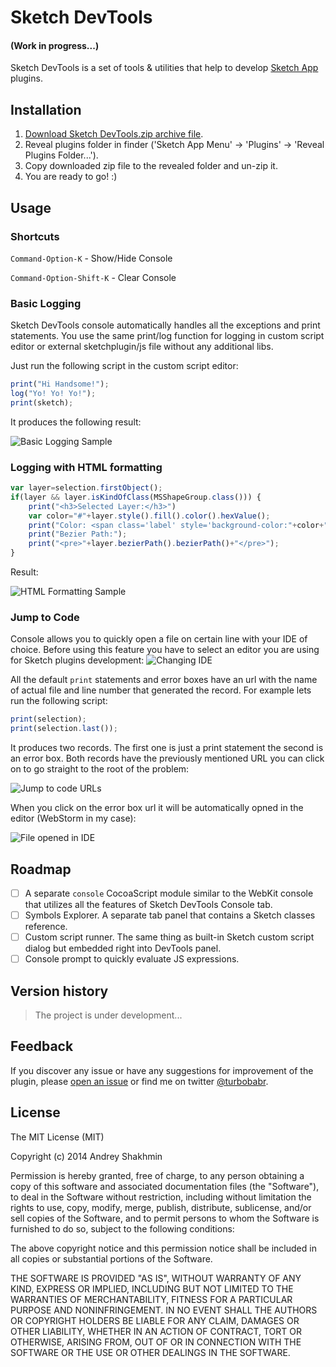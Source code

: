 Sketch DevTools
===============

#### (Work in progress...)
Sketch DevTools is a set of tools & utilities that help to develop [Sketch App](http://bohemiancoding.com/sketch/) plugins.

## Installation

1. [Download Sketch DevTools.zip archive file](https://github.com/turbobabr/sketch-devtools/blob/master/dist/Sketch%20DevTools.zip?raw=true).
2. Reveal plugins folder in finder ('Sketch App Menu' -> 'Plugins' -> 'Reveal Plugins Folder...').
3. Copy downloaded zip file to the revealed folder and un-zip it.
4. You are ready to go! :)

## Usage

### Shortcuts

`Command-Option-K` - Show/Hide Console

`Command-Option-Shift-K` - Clear Console

### Basic Logging

Sketch DevTools console automatically handles all the exceptions and print statements. You use the same print/log function for logging in custom script editor or external sketchplugin/js file without any additional libs.

Just run the following script in the custom script editor:

```JavaScript
print("Hi Handsome!");
log("Yo! Yo! Yo!");
print(sketch);
```

It produces the following result:

![Basic Logging Sample](https://raw.githubusercontent.com/turbobabr/sketch-devtools/master/docs/basic_logging_result.png)


### Logging with HTML formatting

```JavaScript
var layer=selection.firstObject();
if(layer && layer.isKindOfClass(MSShapeGroup.class())) {
    print("<h3>Selected Layer:</h3>")
    var color="#"+layer.style().fill().color().hexValue();
    print("Color: <span class='label' style='background-color:"+color+";'>"+color+"</span>")
    print("Bezier Path:");
    print("<pre>"+layer.bezierPath().bezierPath()+"</pre>");
}
```

Result:

![HTML Formatting Sample](https://raw.githubusercontent.com/turbobabr/sketch-devtools/master/docs/html_formatting_sample.png)

### Jump to Code

Console allows you to quickly open a file on certain line with your IDE of choice. Before using this feature you have to select an editor you are using for Sketch plugins development:
![Changing IDE](https://raw.githubusercontent.com/turbobabr/sketch-devtools/master/docs/change_ide.png)

All the default `print` statements and error boxes have an url with the name of actual file and line number that generated the record. For example lets run the following script:

```JavaScript
print(selection);
print(selection.last());
```

It produces two records. The first one is just a print statement the second is an error box. Both records have the previously mentioned URL you can click on to go straight to the root of the problem:

![Jump to code URLs](https://raw.githubusercontent.com/turbobabr/sketch-devtools/master/docs/jump_to_code_figure.png)

When you click on the error box url it will be automatically opned in the editor (WebStorm in my case):

![File opened in IDE](https://raw.githubusercontent.com/turbobabr/sketch-devtools/master/docs/jump_to_code_result.png)


## Roadmap

- [ ] A separate `console` CocoaScript module similar to the WebKit console that utilizes all the features of Sketch DevTools Console tab.
- [ ] Symbols Explorer. A separate tab panel that contains a Sketch classes reference.
- [ ] Custom script runner. The same thing as built-in Sketch custom script dialog but embedded right into DevTools panel.
- [ ] Console prompt to quickly evaluate JS expressions.

## Version history

> The project is under development...

## Feedback

If you discover any issue or have any suggestions for improvement of the plugin, please [open an issue](https://github.com/turbobabr/sketch-devtools/issues) or find me on twitter [@turbobabr](http://twitter.com/turbobabr).

## License

The MIT License (MIT)

Copyright (c) 2014 Andrey Shakhmin

Permission is hereby granted, free of charge, to any person obtaining a copy of this software and associated documentation files (the "Software"), to deal in the Software without restriction, including without limitation the rights to use, copy, modify, merge, publish, distribute, sublicense, and/or sell copies of the Software, and to permit persons to whom the Software is furnished to do so, subject to the following conditions:

The above copyright notice and this permission notice shall be included in all copies or substantial portions of the Software.

THE SOFTWARE IS PROVIDED "AS IS", WITHOUT WARRANTY OF ANY KIND, EXPRESS OR IMPLIED, INCLUDING BUT NOT LIMITED TO THE WARRANTIES OF MERCHANTABILITY, FITNESS FOR A PARTICULAR PURPOSE AND NONINFRINGEMENT. IN NO EVENT SHALL THE AUTHORS OR COPYRIGHT HOLDERS BE LIABLE FOR ANY CLAIM, DAMAGES OR OTHER LIABILITY, WHETHER IN AN ACTION OF CONTRACT, TORT OR OTHERWISE, ARISING FROM, OUT OF OR IN CONNECTION WITH THE SOFTWARE OR THE USE OR OTHER DEALINGS IN THE SOFTWARE.